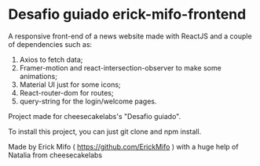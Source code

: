 # Desafio guiado erick-mifo-frontend  

A responsive front-end of a news website made with ReactJS and a couple of dependencies such as:
1. Axios to fetch data;
2. Framer-motion and react-intersection-observer to make some animations;
3. Material UI just for some icons;
4. React-router-dom for routes;
5. query-string for the login/welcome pages.


Project made for cheesecakelabs's "Desafio guiado". 

To install this project, you can just git clone and npm install.

Made by Erick Mifo ( https://github.com/ErickMifo ) with a huge help of Natalia from cheesecakelabs
